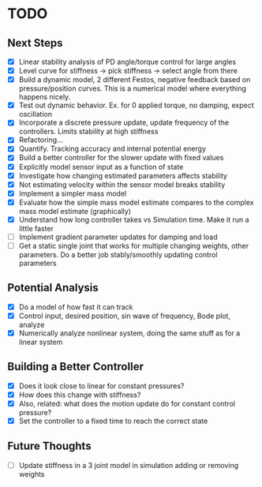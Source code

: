# TODO

## Next Steps
- [x] Linear stability analysis of PD angle/torque control for large angles
- [x] Level curve for stiffness -> pick stiffness -> select angle from there
- [x] Build a dynamic model, 2 different Festos, negative feedback based on pressure/position curves. This is a numerical model where everything happens nicely. 
- [x] Test out dynamic behavior. Ex. for 0 applied torque, no damping, expect oscillation
- [x] Incorporate a discrete pressure update, update frequency of the controllers. Limits stability at high stiffness
- [x] Refactoring...
- [x] Quantify. Tracking accuracy and internal potential energy
- [x] Build a better controller for the slower update with fixed values
- [x] Explicitly model sensor input as a function of state
- [x] Investigate how changing estimated parameters affects stability
- [x] Not estimating velocity within the sensor model breaks stability
- [x] Implement a simpler mass model
- [x] Evaluate how the simple mass model estimate compares to the complex mass model estimate (graphically)
- [x] Understand how long controller takes vs Simulation time. Make it run a little faster
- [ ] Implement gradient parameter updates for damping and load
- [ ] Get a static single joint that works for multiple changing weights, other parameters. Do a better job stably/smoothly updating control parameters

## Potential Analysis

- [x] Do a model of how fast it can track
- [x] Control input, desired position, sin wave of frequency, Bode plot, analyze
- [x] Numerically analyze nonlinear system, doing the same stuff as for a linear system

## Building a Better Controller
- [x] Does it look close to linear for constant pressures?
- [x] How does this change with stiffness?
- [x] Also, related: what does the motion update do for constant control pressure?
- [x] Set the controller to a fixed time to reach the correct state

## Future Thoughts
- [ ] Update stiffness in a 3 joint model in simulation adding or removing weights
